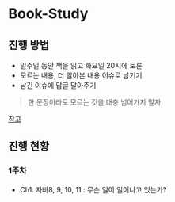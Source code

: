# Book-Study
## 진행 방법

- 일주일 동안 책을 읽고 화요일 20시에 토론
- 모르는 내용, 더 알아본 내용 이슈로 남기기
- 남긴 이슈에 답글 달아주기

> 한 문장이라도 모르는 것을 대충 넘어가지 말자

[참고](https://javabom.tistory.com/70)

## 진행 현황

### 1주차

- Ch1. 자바8, 9, 10, 11 : 무슨 일이 일어나고 있는가?

